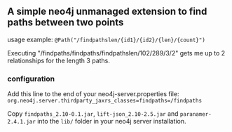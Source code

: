## A simple neo4j unmanaged extension to find paths between two points

usage example:
  `@Path("/findpathslen/{id1}/{id2}/{len}/{count}")`

Executing "/findpaths/findpaths/findpathslen/102/289/3/2" gets me up to 2 relationships for the length 3 paths.

### configuration

Add this line to the end of your neo4j-server.properties file:
`org.neo4j.server.thirdparty_jaxrs_classes=findpaths=/findpaths`

Copy `findpaths_2.10-0.1.jar`, `lift-json_2.10-2.5.jar` and `paranamer-2.4.1.jar` into the `lib/` folder in your neo4j server installation.
